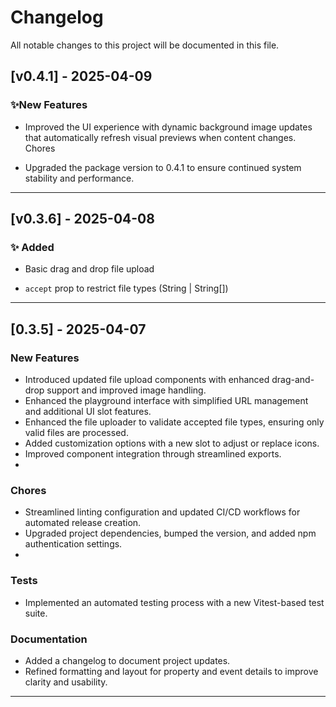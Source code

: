 # Changelog

All notable changes to this project will be documented in this file.

## [v0.4.1] - 2025-04-09

### ✨New Features

- Improved the UI experience with dynamic background image updates that automatically refresh visual previews when content changes.
Chores

- Upgraded the package version to 0.4.1 to ensure continued system stability and performance.

---

## [v0.3.6] - 2025-04-08

### ✨ Added

- Basic drag and drop file upload

- `accept` prop to restrict file types (String | String[])

---

## [0.3.5] - 2025-04-07

### New Features

- Introduced updated file upload components with enhanced drag-and-drop support and improved image handling.
- Enhanced the playground interface with simplified URL management and additional UI slot features.
- Enhanced the file uploader to validate accepted file types, ensuring only valid files are processed.
- Added customization options with a new slot to adjust or replace icons.
- Improved component integration through streamlined exports.
- 
### Chores

- Streamlined linting configuration and updated CI/CD workflows for automated release creation.
- Upgraded project dependencies, bumped the version, and added npm authentication settings.
- 
### Tests

- Implemented an automated testing process with a new Vitest-based test suite.

### Documentation

- Added a changelog to document project updates.
- Refined formatting and layout for property and event details to improve clarity and usability.

---